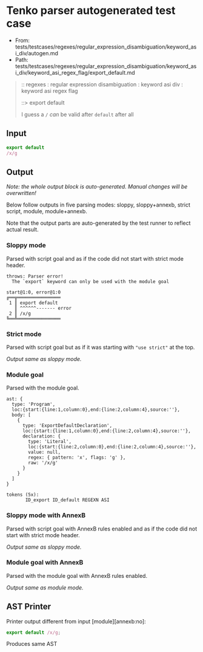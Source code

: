 # Tenko parser autogenerated test case

- From: tests/testcases/regexes/regular_expression_disambiguation/keyword_asi_div/autogen.md
- Path: tests/testcases/regexes/regular_expression_disambiguation/keyword_asi_div/keyword_asi_regex_flag/export_default.md

> :: regexes : regular expression disambiguation : keyword asi div : keyword asi regex flag
>
> ::> export default
>
> I guess a `/` _can_ be valid after `default` after all

## Input

`````js
export default
/x/g
`````

## Output

_Note: the whole output block is auto-generated. Manual changes will be overwritten!_

Below follow outputs in five parsing modes: sloppy, sloppy+annexb, strict script, module, module+annexb.

Note that the output parts are auto-generated by the test runner to reflect actual result.

### Sloppy mode

Parsed with script goal and as if the code did not start with strict mode header.

`````
throws: Parser error!
  The `export` keyword can only be used with the module goal

start@1:0, error@1:0
╔══╦════════════════
 1 ║ export default
   ║ ^^^^^^------- error
 2 ║ /x/g
╚══╩════════════════

`````

### Strict mode

Parsed with script goal but as if it was starting with `"use strict"` at the top.

_Output same as sloppy mode._

### Module goal

Parsed with the module goal.

`````
ast: {
  type: 'Program',
  loc:{start:{line:1,column:0},end:{line:2,column:4},source:''},
  body: [
    {
      type: 'ExportDefaultDeclaration',
      loc:{start:{line:1,column:0},end:{line:2,column:4},source:''},
      declaration: {
        type: 'Literal',
        loc:{start:{line:2,column:0},end:{line:2,column:4},source:''},
        value: null,
        regex: { pattern: 'x', flags: 'g' },
        raw: '/x/g'
      }
    }
  ]
}

tokens (5x):
       ID_export ID_default REGEXN ASI
`````

### Sloppy mode with AnnexB

Parsed with script goal with AnnexB rules enabled and as if the code did not start with strict mode header.

_Output same as sloppy mode._

### Module goal with AnnexB

Parsed with the module goal with AnnexB rules enabled.

_Output same as module mode._

## AST Printer

Printer output different from input [module][annexb:no]:

````js
export default /x/g;
````

Produces same AST
